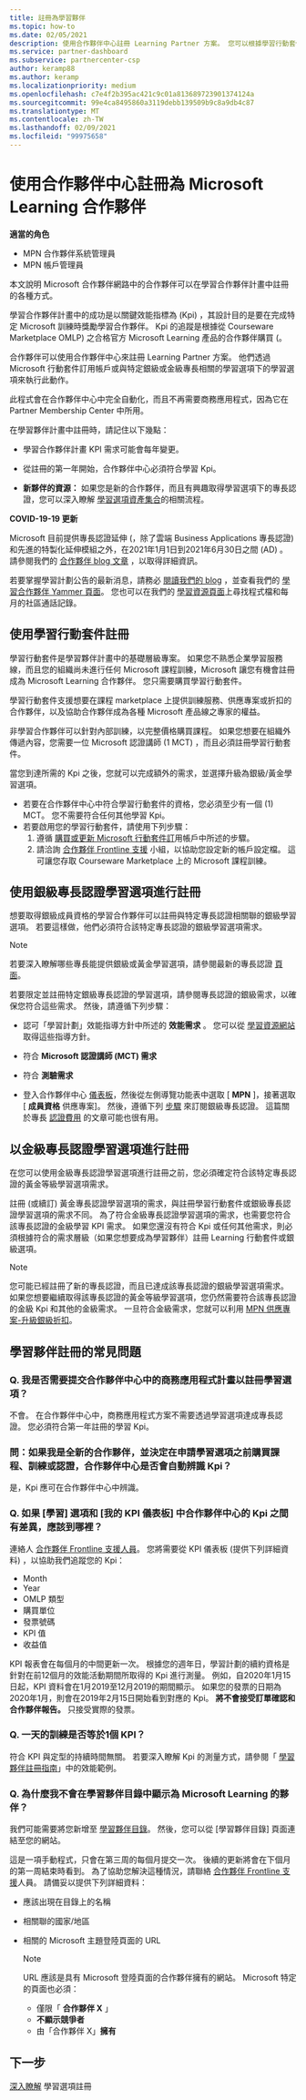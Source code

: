 ```yaml
---
title: 註冊為學習夥伴
ms.topic: how-to
ms.date: 02/05/2021
description: 使用合作夥伴中心註冊 Learning Partner 方案。 您可以根據學習行動套件或銀級或金級專長認證的學習選項來這麼做。
ms.service: partner-dashboard
ms.subservice: partnercenter-csp
author: keramp88
ms.author: keramp
ms.localizationpriority: medium
ms.openlocfilehash: c7e4f2b395ac421c9c01a813689723901374124a
ms.sourcegitcommit: 99e4ca8495860a3119debb139509b9c8a9db4c87
ms.translationtype: MT
ms.contentlocale: zh-TW
ms.lasthandoff: 02/09/2021
ms.locfileid: "99975658"
---
```

# <a name="use-partner-center-to-enroll-as-a-microsoft-learning-partner"></a>使用合作夥伴中心註冊為 Microsoft Learning 合作夥伴

**適當的角色**

- MPN 合作夥伴系統管理員
- MPN 帳戶管理員

本文說明 Microsoft 合作夥伴網路中的合作夥伴可以在學習合作夥伴計畫中註冊的各種方式。

學習合作夥伴計畫中的成功是以關鍵效能指標為 (Kpi) ，其設計目的是要在完成特定 Microsoft 訓練時獎勵學習合作夥伴。 Kpi 的追蹤是根據從 Courseware Marketplace OMLP) 之合格官方 Microsoft Learning 產品的合作夥伴購買 (。

合作夥伴可以使用合作夥伴中心來註冊 Learning Partner 方案。 他們透過 Microsoft 行動套件訂用帳戶或與特定銀級或金級專長相關的學習選項下的學習選項來執行此動作。

此程式會在合作夥伴中心中完全自動化，而且不再需要商務應用程式，因為它在 Partner Membership Center 中所用。

在學習夥伴計畫中註冊時，請記住以下幾點：

- 學習合作夥伴計畫 KPI 需求可能會每年變更。

- 從註冊的第一年開始，合作夥伴中心必須符合學習 Kpi。

- **新夥伴的資源：** 如果您是新的合作夥伴，而且有興趣取得學習選項下的專長認證，您可以深入瞭解 [學習選項資產集合](https://partner.microsoft.com/asset/collection/learning-option-enrollment#/)的相關流程。

**COVID-19-19 更新**

Microsoft 目前提供專長認證延伸 (，除了雲端 Business Applications 專長認證) 和先進的特製化延伸模組之外，在2021年1月1日到2021年6月30日之間 (AD) 。 請參閱我們的 [合作夥伴 blog 文章](https://blogs.partner.microsoft.com/mpn/responding-to-covid-19-microsoft-partner-network/) ，以取得詳細資訊。

若要掌握學習計劃公告的最新消息，請務必 [閱讀我們的 blog](https://techcommunity.microsoft.com/t5/microsoft-learn/ct-p/MicrosoftLearn) ，並查看我們的 [學習合作夥伴 Yammer 頁面](https://web.yammer.com/main/groups/eyJfdHlwZSI6Ikdyb3VwIiwiaWQiOiI4NDU0NDI3In0/all)。 您也可以在我們的 [學習資源頁面](https://partner.microsoft.com/marketing/learning-resources#/)上尋找程式檔和每月的社區通話記錄。

## <a name="enroll-with-the-learning-action-pack"></a>使用學習行動套件註冊

學習行動套件是學習夥伴計畫中的基礎層級專案。 如果您不熟悉企業學習服務線，而且您的組織尚未進行任何 Microsoft 課程訓練，Microsoft 讓您有機會註冊成為 Microsoft Learning 合作夥伴。 您只需要購買學習行動套件。

學習行動套件支援想要在課程 marketplace 上提供訓練服務、供應專案或折扣的合作夥伴，以及協助合作夥伴成為各種 Microsoft 產品線之專家的權益。

非學習合作夥伴可以針對內部訓練，以完整價格購買課程。 如果您想要在組織外傳遞內容，您需要一位 Microsoft 認證講師 (1 MCT) ，而且必須註冊學習行動套件。

當您到達所需的 Kpi 之後，您就可以完成額外的需求，並選擇升級為銀級/黃金學習選項。

- 若要在合作夥伴中心中符合學習行動套件的資格，您必須至少有一個 (1) MCT。 您不需要符合任何其他學習 Kpi。
- 若要啟用您的學習行動套件，請使用下列步驟：
   1. 遵循 [購買或更新 Microsoft 行動套件訂](mpn-get-action-pack.md)用帳戶中所述的步驟。
   2. 請洽詢 [合作夥伴 Frontline 支援](https://partner.microsoft.com/support) 小組，以協助您設定新的帳戶設定檔。 這可讓您存取 Courseware Marketplace 上的 Microsoft 課程訓練。

## <a name="enroll-with-a-silver-competency-learning-option"></a>使用銀級專長認證學習選項進行註冊

想要取得銀級成員資格的學習合作夥伴可以註冊與特定專長認證相關聯的銀級學習選項。 若要這樣做，他們必須符合該特定專長認證的銀級學習選項需求。

> [!NOTE]
> 若要深入瞭解哪些專長能提供銀級或黃金學習選項，請參閱最新的專長認證 [頁面](https://partner.microsoft.com/membership/competencies)。 

若要限定並註冊特定銀級專長認證的學習選項，請參閱專長認證的銀級需求，以確保您符合這些需求。 然後，請遵循下列步驟：

- 認可「學習計劃」效能指導方針中所述的 **效能需求** 。 您可以從 [學習資源網站](https://partner.microsoft.com/marketing/learning-resources#/)取得這些指導方針。

- 符合 **Microsoft 認證講師 (MCT) 需求**

- 符合 **測驗需求**

- 登入合作夥伴中心 [儀表板](https://partner.microsoft.com/dashboard)，然後從左側導覽功能表中選取 [ **MPN** ]，接著選取 [ **成員資格** 供應專案]。 然後，遵循下列 [步驟](mpn-get-action-pack.md) 來訂閱銀級專長認證。 這篇關於專長 [認證費用](mpn-pay-fee-silver-gold-competency.md) 的文章可能也很有用。

## <a name="enroll-with-a-gold-competency-learning-option"></a>以金級專長認證學習選項進行註冊

在您可以使用金級專長認證學習選項進行註冊之前，您必須確定符合該特定專長認證的黃金等級學習選項需求。

註冊 (或續訂) 黃金專長認證學習選項的需求，與註冊學習行動套件或銀級專長認證學習選項的需求不同。 為了符合金級專長認證學習選項的需求，也需要您符合該專長認證的金級學習 KPI 需求。 如果您還沒有符合 Kpi 或任何其他需求，則必須根據符合的需求層級（如果您想要成為學習夥伴）註冊 Learning 行動套件或銀級選項。

> [!NOTE]
> 您可能已經註冊了新的專長認證，而且已達成該專長認證的銀級學習選項需求。 如果您想要繼續取得該專長認證的黃金等級學習選項，您仍然需要符合該專長認證的金級 Kpi 和其他的金級需求。 一旦符合金級需求，您就可以利用 [MPN 供應專案-升級銀級折扣](mpn-pay-fee-silver-gold-competency.md#apply-upgrade-discount-when-moving-from-silver-to-gold)。

## <a name="frequently-asked-questions-about-learning-partner-enrollment"></a>學習夥伴註冊的常見問題

### <a name="q-do-i-need-to-submit-a-business-application-plan-in-partner-center-to-enroll-in-a-learning-option"></a>Q. 我是否需要提交合作夥伴中心中的商務應用程式計畫以註冊學習選項？

不會。 在合作夥伴中心中，商務應用程式方案不需要透過學習選項達成專長認證。 您必須符合第一年註冊的學習 Kpi。

### <a name="q-if-i-am-a-net-new-partner-and-decide-to-buy-courseware-trainings-or-certifications-before-applying-for-the-learning-option-will-the-kpis-be-recognized-by-partner-center-automatically"></a>問：如果我是全新的合作夥伴，並決定在申請學習選項之前購買課程、訓練或認證，合作夥伴中心是否會自動辨識 Kpi？

是，Kpi 應可在合作夥伴中心中辨識。

### <a name="q-where-should-i-go-in-case-there-is-a-discrepancy-between-kpis-in-partner-center-under-the-learning-option-and-my-kpi-dashboard"></a>Q. 如果 [學習] 選項和 [我的 KPI 儀表板] 中合作夥伴中心的 Kpi 之間有差異，應該到哪裡？

連絡人 [合作夥伴 Frontline 支援人員](https://partner.microsoft.com/support)。 您將需要從 KPI 儀表板 (提供下列詳細資料) ，以協助我們追蹤您的 Kpi：

- Month
- Year
- OMLP 類型
- 購買單位
- 發票號碼
- KPI 值
- 收益值

KPI 報表會在每個月的中間更新一次。 根據您的週年日，學習計劃的續約資格是針對在前12個月的效能活動期間所取得的 Kpi 進行測量。 例如，自2020年1月15日起，KPI 資料會在1月2019至12月2019的期間顯示。 如果您的發票的日期為2020年1月，則會在2019年2月15日開始看到對應的 Kpi。 **將不會接受訂單確認和合作夥伴報告。** 只接受實際的發票。

### <a name="q-does-a-one-day-training-equate-to-1-kpi"></a>Q. 一天的訓練是否等於1個 KPI？

符合 KPI 與定型的持續時間無關。 若要深入瞭解 Kpi 的測量方式，請參閱「 [學習夥伴註冊指南](https://partner.microsoft.com/asset/collection/learning-option-enrollment#/)」中的效能範例。

### <a name="q-why-dont-i-appear-as-a-microsoft-learning-partner-in-the-learning-partner-directory"></a>Q. 為什麼我不會在學習夥伴目錄中顯示為 Microsoft Learning 的夥伴？

我們可能需要將您新增至 [學習夥伴目錄](https://docs.microsoft.com/learn/certifications/partners)。 然後，您可以從 [學習夥伴目錄] 頁面連結至您的網站。

這是一項手動程式，只會在第三周的每個月提交一次。 後續的更新將會在下個月的第一周結束時看到。 為了協助您解決這種情況，請聯絡 [合作夥伴 Frontline 支援](https://partner.microsoft.com/support)人員。 請備妥以提供下列詳細資料：

- 應該出現在目錄上的名稱

- 相關聯的國家/地區

- 相關的 Microsoft 主題登陸頁面的 URL

   > [!NOTE]
   > URL 應該是具有 Microsoft 登陸頁面的合作夥伴擁有的網站。 Microsoft 特定的頁面也必須：
   > - 僅限「 **合作夥伴 X** 」
   > - **不顯示競爭者**
   > - 由「合作夥伴 X」**擁有**

## <a name="next-steps"></a>下一步

[深入瞭解](https://partner.microsoft.com/asset/collection/learning-option-enrollment#/) 學習選項註冊